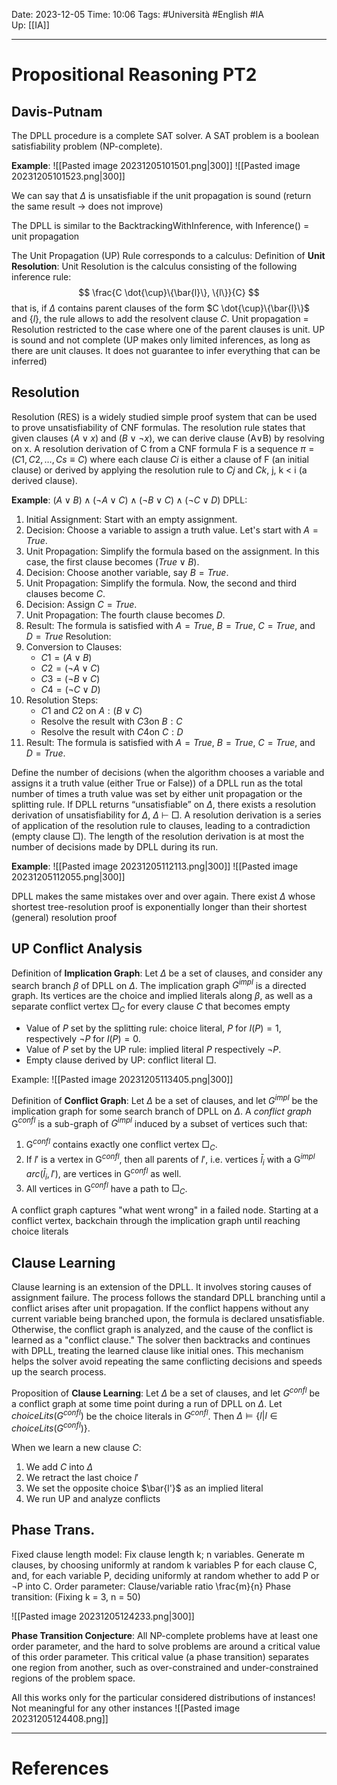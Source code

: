 Date: 2023-12-05
Time: 10:06
Tags: #Università #English #IA  
Up: [[IA]]

---
# Propositional Reasoning PT2

## Davis-Putnam

The DPLL procedure is a complete SAT solver. A SAT problem is a boolean satisfiability problem (NP-complete).

**Example**:
![[Pasted image 20231205101501.png|300]] ![[Pasted image 20231205101523.png|300]]

We can say that $\Delta$ is unsatisfiable if the unit propagation is sound (return the same result -> does not improve)

The DPLL is similar to the BacktrackingWithInference, with Inference() = unit propagation

The Unit Propagation (UP) Rule corresponds to a calculus:
Definition of **Unit Resolution**:
Unit Resolution is the calculus consisting of the following inference rule:
$$
\frac{C \dot{\cup}\{\bar{l}\}, \{l\}}{C}
$$
that is, if $\Delta$ contains parent clauses of the form $C \dot{\cup}\{\bar{l}\}$ and $\{l\}$, the rule allows to add the resolvent clause $C$.
Unit propagation = Resolution restricted to the case where one of the parent clauses is unit.
UP is sound and not complete (UP makes only limited inferences, as long as there are unit clauses. It does not guarantee to infer everything that can be inferred)

## Resolution

Resolution (RES) is a widely studied simple proof system that can be used to prove unsatisfiability of CNF formulas. The resolution rule states that given clauses $(A ∨ x)$ and $(B ∨ ¬x)$, we can derive clause (A∨B) by resolving on x. A resolution derivation of C from a CNF formula F is a sequence $\pi = (C1, C2, \dots , Cs \equiv C)$ where each clause $Ci$ is either a clause of F (an initial clause) or derived by applying the resolution rule to $Cj$ and $Ck$, j, k < i (a derived clause).

**Example**:
$(A∨B)∧(¬A∨C)∧(¬B∨C)∧(¬C∨D)$
DPLL:
1. Initial Assignment: Start with an empty assignment.
2. Decision: Choose a variable to assign a truth value. Let's start with $A=True$.
3. Unit Propagation: Simplify the formula based on the assignment. In this case, the first clause becomes $(True∨B)$.
4. Decision: Choose another variable, say $B=True$.
5. Unit Propagation: Simplify the formula. Now, the second and third clauses become $C$.
6. Decision: Assign $C=True$.
7. Unit Propagation: The fourth clause becomes $D$.
8. Result: The formula is satisfied with $A=True$, $B=True$, $C=True$, and $D=True$
Resolution:
1. Conversion to Clauses:
    - $C1​=(A∨B)$
    - $C2​=(¬A∨C)$
    - $C3​=(¬B∨C)$
    - $C4​=(¬C∨D)$
2. Resolution Steps:
    - $C1$​ and $C2$​ on $A: (B∨C)$
    - Resolve the result with $C3$​ on $B: C$
    - Resolve the result with $C4​$ on $C: D$
3. Result: The formula is satisfied with $A=True$, $B=True$, $C=True$, and $D=True$.

Define the number of decisions (when the algorithm chooses a variable and assigns it a truth value (either True or False)) of a DPLL run as the total number of times a truth value was set by either unit propagation or the splitting rule. 
If DPLL returns “unsatisfiable” on $\Delta$, there exists a resolution derivation of unsatisfiability for $\Delta$, $\Delta$ $\vdash$ $\Box$. A resolution derivation is a series of application of the resolution rule to clauses, leading to a contradiction (empty clause $\Box$). The length of the resolution derivation is at most the number of decisions made by DPLL during its run.

**Example**:
![[Pasted image 20231205112113.png|300]] 
![[Pasted image 20231205112055.png|300]]

DPLL makes the same mistakes over and over again.
There exist $\Delta$ whose shortest tree-resolution proof is exponentially longer than their shortest (general) resolution proof

## UP Conflict Analysis

Definition of **Implication Graph**:
Let $\Delta$ be a set of clauses, and consider any search branch $\beta$ of DPLL on $\Delta$. The implication graph $G^{impl}$ is a directed graph. Its vertices are the choice and implied literals along $\beta$, as well as a separate conflict vertex $\Box_C$ for every clause $C$ that becomes empty

- Value of $P$ set by the splitting rule: choice literal, $P$ for $I(P) = 1$, respectively $¬P$ for $I(P) = 0$. 
- Value of $P$ set by the UP rule: implied literal $P$ respectively $¬P$. 
- Empty clause derived by UP: conflict literal $\Box$.

Example:
![[Pasted image 20231205113405.png|300]] 

Definition of **Conflict Graph**:
Let $\Delta$ be a set of clauses, and let $G^{impl}$ be the implication graph for some search branch of DPLL on $\Delta$. A *conflict graph* G$^{confl}$ is a sub-graph of $G^{impl}$ induced by a subset of vertices such that: 
1. G$^{confl}$ contains exactly one conflict vertex $\Box_C$.
2. If $l'$ is a vertex in G$^{confl}$, then all parents of $l'$, i.e. vertices $\bar{l}_i$ with a G$^{impl}$ $arc (\bar{l}_i , l' )$, are vertices in G$^{confl}$ as well. 
3. All vertices in G$^{confl}$ have a path to $\Box_C$.

A conflict graph captures "what went wrong" in a failed node. Starting at a conflict vertex, backchain through the implication graph until reaching choice literals


## Clause Learning

Clause learning is an extension of the DPLL. It involves storing causes of assignment failure. The process follows the standard DPLL branching until a conflict arises after unit propagation. If the conflict happens without any current variable being branched upon, the formula is declared unsatisfiable. Otherwise, the conflict graph is analyzed, and the cause of the conflict is learned as a "conflict clause." The solver then backtracks and continues with DPLL, treating the learned clause like initial ones. This mechanism helps the solver avoid repeating the same conflicting decisions and speeds up the search process.

Proposition of **Clause Learning**: 
Let $\Delta$ be a set of clauses, and let $G^{confl}$ be a conflict graph at some time point during a run of DPLL on $\Delta$. Let $choiceLits(G^{confl})$ be the choice literals in $G^{confl}$. Then $\Delta \models \{l | l \in choiceLits(G^{confl})\}$.

When we learn a new clause $C$:
1. We add $C$ into $\Delta$
2. We retract the last choice $l'$
3. We set the opposite choice $\bar{l'}$ as an implied literal
4. We run UP and analyze conflicts

## Phase Trans.

Fixed clause length model: 
Fix clause length k; n variables. Generate m clauses, by choosing uniformly at random k variables P for each clause C, and, for each variable P, deciding uniformly at random whether to add P or ¬P into C. Order parameter: Clause/variable ratio \frac{m}{n} 
Phase transition: (Fixing k = 3, n = 50)

![[Pasted image 20231205124233.png|300]]

**Phase Transition Conjecture**:
All NP-complete problems have at least one order parameter, and the hard to solve problems are around a critical value of this order parameter. This critical value (a phase transition) separates one region from another, such as over-constrained and under-constrained regions of the problem space.

All this works only for the particular considered distributions of instances! Not meaningful for any other instances
![[Pasted image 20231205124408.png]]


---
# References
